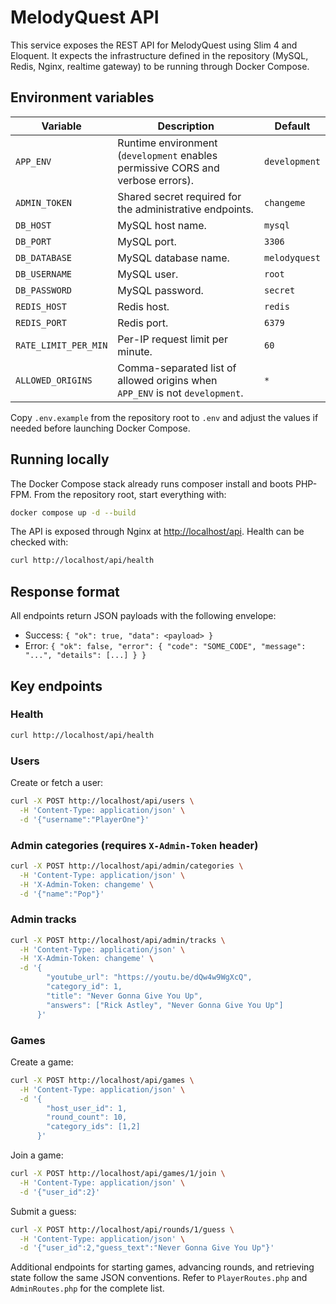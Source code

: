 # MelodyQuest API

This service exposes the REST API for MelodyQuest using Slim 4 and Eloquent. It expects the infrastructure defined in the repository (MySQL, Redis, Nginx, realtime gateway) to be running through Docker Compose.

## Environment variables

| Variable | Description | Default |
| --- | --- | --- |
| `APP_ENV` | Runtime environment (`development` enables permissive CORS and verbose errors). | `development` |
| `ADMIN_TOKEN` | Shared secret required for the administrative endpoints. | `changeme` |
| `DB_HOST` | MySQL host name. | `mysql` |
| `DB_PORT` | MySQL port. | `3306` |
| `DB_DATABASE` | MySQL database name. | `melodyquest` |
| `DB_USERNAME` | MySQL user. | `root` |
| `DB_PASSWORD` | MySQL password. | `secret` |
| `REDIS_HOST` | Redis host. | `redis` |
| `REDIS_PORT` | Redis port. | `6379` |
| `RATE_LIMIT_PER_MIN` | Per-IP request limit per minute. | `60` |
| `ALLOWED_ORIGINS` | Comma-separated list of allowed origins when `APP_ENV` is not `development`. | `*` |

Copy `.env.example` from the repository root to `.env` and adjust the values if needed before launching Docker Compose.

## Running locally

The Docker Compose stack already runs composer install and boots PHP-FPM. From the repository root, start everything with:

```bash
docker compose up -d --build
```

The API is exposed through Nginx at <http://localhost/api>. Health can be checked with:

```bash
curl http://localhost/api/health
```

## Response format

All endpoints return JSON payloads with the following envelope:

- Success: `{ "ok": true, "data": <payload> }`
- Error: `{ "ok": false, "error": { "code": "SOME_CODE", "message": "...", "details": [...] } }`

## Key endpoints

### Health

```bash
curl http://localhost/api/health
```

### Users

Create or fetch a user:

```bash
curl -X POST http://localhost/api/users \
  -H 'Content-Type: application/json' \
  -d '{"username":"PlayerOne"}'
```

### Admin categories (requires `X-Admin-Token` header)

```bash
curl -X POST http://localhost/api/admin/categories \
  -H 'Content-Type: application/json' \
  -H 'X-Admin-Token: changeme' \
  -d '{"name":"Pop"}'
```

### Admin tracks

```bash
curl -X POST http://localhost/api/admin/tracks \
  -H 'Content-Type: application/json' \
  -H 'X-Admin-Token: changeme' \
  -d '{
        "youtube_url": "https://youtu.be/dQw4w9WgXcQ",
        "category_id": 1,
        "title": "Never Gonna Give You Up",
        "answers": ["Rick Astley", "Never Gonna Give You Up"]
      }'
```

### Games

Create a game:

```bash
curl -X POST http://localhost/api/games \
  -H 'Content-Type: application/json' \
  -d '{
        "host_user_id": 1,
        "round_count": 10,
        "category_ids": [1,2]
      }'
```

Join a game:

```bash
curl -X POST http://localhost/api/games/1/join \
  -H 'Content-Type: application/json' \
  -d '{"user_id":2}'
```

Submit a guess:

```bash
curl -X POST http://localhost/api/rounds/1/guess \
  -H 'Content-Type: application/json' \
  -d '{"user_id":2,"guess_text":"Never Gonna Give You Up"}'
```

Additional endpoints for starting games, advancing rounds, and retrieving state follow the same JSON conventions. Refer to `PlayerRoutes.php` and `AdminRoutes.php` for the complete list.
